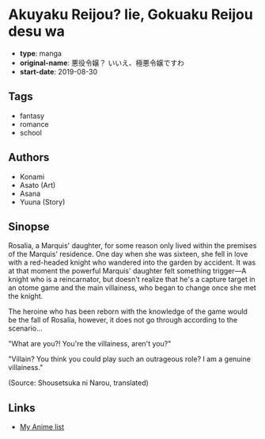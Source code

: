# Akuyaku Reijou? Iie, Gokuaku Reijou desu wa

-   **type**: manga
-   **original-name**: 悪役令嬢？ いいえ、極悪令嬢ですわ
-   **start-date**: 2019-08-30

## Tags

-   fantasy
-   romance
-   school

## Authors

-   Konami
-   Asato (Art)
-   Asana
-   Yuuna (Story)

## Sinopse

Rosalia, a Marquis' daughter, for some reason only lived within the premises of the Marquis' residence. One day when she was sixteen, she fell in love with a red-headed knight who wandered into the garden by accident. It was at that moment the powerful Marquis' daughter felt something trigger―A knight who is a reincarnator, but doesn't realize that he's a capture target in an otome game and the main villainess, who began to change once she met the knight.

The heroine who has been reborn with the knowledge of the game would be the fall of Rosalia, however, it does not go through according to the scenario...

"What are you?! You're the villainess, aren't you?"

"Villain? You think you could play such an outrageous role? I am a genuine villainess."

(Source: Shousetsuka ni Narou, translated)

## Links

-   [My Anime list](https://myanimelist.net/manga/132205/Akuyaku_Reijou_Iie_Gokuaku_Reijou_desu_wa)
